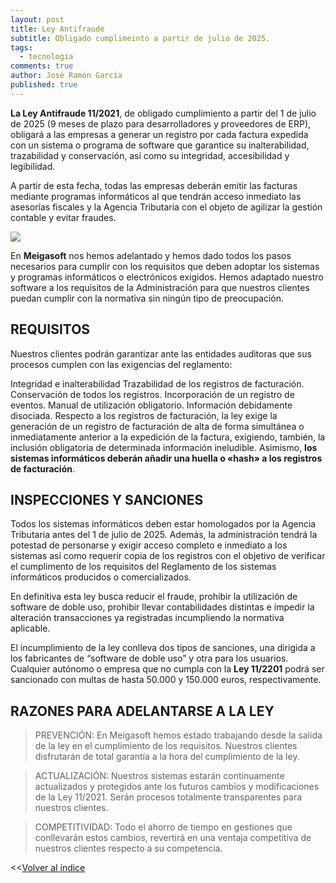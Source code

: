```yaml
---
layout: post
title: Ley Antifraude
subtitle: Obligado cumplimeinto a partir de julio de 2025.
tags:
  - tecnologia
comments: true
author: José Ramón García
published: true
---
```


**La Ley Antifraude 11/2021**, de obligado cumplimiento a partir del 1 de julio de 2025 (9 meses de plazo para desarrolladores y proveedores de ERP), obligará a las empresas a generar un registro por cada factura expedida con un sistema o programa de software que garantice su inalterabilidad, trazabilidad y conservación, así como su integridad, accesibilidad y legibilidad.

A partir de esta fecha, todas las empresas deberán emitir las facturas mediante programas informáticos al que tendrán acceso inmediato las asesorías fiscales y la Agencia Tributaria con el objeto de agilizar la gestión contable y evitar fraudes.


![](https://github.com/joseramongg/web/blob/gh-pages/assets/img/INFORMATICABAJA-1030x688.jpg?raw=true)

En **Meigasoft** nos hemos adelantado y hemos dado todos los pasos necesarios para cumplir con los requisitos que deben adoptar los sistemas y programas informáticos o electrónicos exigidos. Hemos adaptado nuestro software a los requisitos de la Administración para que nuestros clientes puedan cumplir con la normativa sin ningún tipo de preocupación.

## REQUISITOS
Nuestros clientes podrán garantizar ante las entidades auditoras que sus procesos cumplen con las exigencias del reglamento:

Integridad e inalterabilidad
Trazabilidad de los registros de facturación.
Conservación de todos los registros.
Incorporación de un registro de eventos.
Manual de utilización obligatorio.
Información debidamente disociada.
Respecto a los registros de facturación, la ley exige la generación de un registro de facturación de alta de forma simultánea o inmediatamente anterior a la expedición de la factura, exigiendo, también, la inclusión obligatoria de determinada información ineludible. Asimismo, **los sistemas informáticos deberán añadir una huella o «hash» a los registros de facturación**.


## INSPECCIONES Y SANCIONES
Todos los sistemas informáticos deben estar homologados por la Agencia Tributaria antes del 1 de julio de 2025. Además, la administración tendrá la potestad de personarse y exigir acceso completo e inmediato a los sistemas así como requerir copia de los registros con el objetivo de verificar el cumplimento de los requisitos del Reglamento de los sistemas informáticos producidos o comercializados.

En definitiva esta ley busca reducir el fraude, prohibir la utilización de software de doble uso, prohibir llevar contabilidades distintas e impedir la alteración transacciones ya registradas incumpliendo la normativa aplicable.

El incumplimiento de la ley conlleva dos tipos de sanciones, una dirigida a los fabricantes de “software de doble uso” y otra para los usuarios. Cualquier autónomo o empresa que no cumpla con la **Ley 11/2201** podrá ser sancionado con multas de hasta 50.000 y 150.000 euros, respectivamente.

## RAZONES PARA ADELANTARSE A LA LEY

> PREVENCIÓN:
En Meigasoft hemos estado trabajando desde la salida de la ley en el cumplimiento de los requisitos. Nuestros clientes disfrutarán de total garantía a la hora del cumplimiento de la ley.

> ACTUALIZACIÓN:
Nuestros sistemas estarán continuamente actualizados y protegidos ante los futuros cambios y modificaciones de la Ley 11/2021. Serán procesos totalmente transparentes para nuestros clientes.

> COMPETITIVIDAD:
Todo el ahorro de tiempo en gestiones que conllevarán estos cambios, revertirá en una ventaja competitiva de nuestros clientes respecto a su competencia.

<<[Volver al índice](https://jrgarcia.es/artículos.html)
